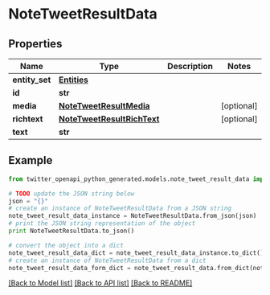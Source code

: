 # NoteTweetResultData


## Properties
Name | Type | Description | Notes
------------ | ------------- | ------------- | -------------
**entity_set** | [**Entities**](Entities.md) |  | 
**id** | **str** |  | 
**media** | [**NoteTweetResultMedia**](NoteTweetResultMedia.md) |  | [optional] 
**richtext** | [**NoteTweetResultRichText**](NoteTweetResultRichText.md) |  | [optional] 
**text** | **str** |  | 

## Example

```python
from twitter_openapi_python_generated.models.note_tweet_result_data import NoteTweetResultData

# TODO update the JSON string below
json = "{}"
# create an instance of NoteTweetResultData from a JSON string
note_tweet_result_data_instance = NoteTweetResultData.from_json(json)
# print the JSON string representation of the object
print NoteTweetResultData.to_json()

# convert the object into a dict
note_tweet_result_data_dict = note_tweet_result_data_instance.to_dict()
# create an instance of NoteTweetResultData from a dict
note_tweet_result_data_form_dict = note_tweet_result_data.from_dict(note_tweet_result_data_dict)
```
[[Back to Model list]](../README.md#documentation-for-models) [[Back to API list]](../README.md#documentation-for-api-endpoints) [[Back to README]](../README.md)


